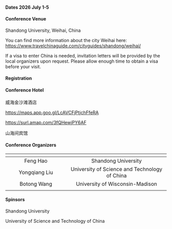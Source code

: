 
#### Dates 2026 July 1-5

#### Conference Venue
Shandong University, Weihai, China

You can find more information about the
city Weihai here: https://www.travelchinaguide.com/cityguides/shandong/weihai/

If a visa to enter China is needed, invitation letters will be provided by the local organizers upon request.
Please allow enough time to obtain a visa before your visit.


#### Registration








#### Conference Hotel
威海金沙滩酒店 

https://maps.app.goo.gl/LcAVCFjPtjchFfeRA

https://surl.amap.com/3fQHewjPY6AF

山海间宾馆





#### Conference Organizers

|<img width=200/> |<img width=200/> |
|:----------:|:------------:|
|Feng Hao      | Shandong University |
|Yongqiang Liu | University of Science and Technology of China   |
|Botong Wang   | University of Wisconsin-Madison |
|<img width=200/> |<img width=200/> |


#### Spinsors
Shandong University

University of Science and Technology of China
